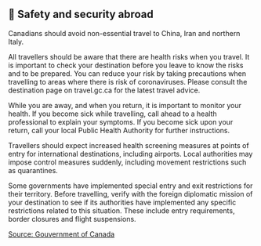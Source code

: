 ## 🛫 Safety and security abroad

Canadians should avoid non-essential travel to China, Iran and northern Italy. 

All travellers should be aware that there are health risks when you travel. It is important to check your destination before you leave to know the risks and to be prepared. You can reduce your risk by taking precautions when travelling to areas where there is risk of coronaviruses. Please consult the destination page on travel.gc.ca for the latest travel advice.

While you are away, and when you return, it is important to monitor your health. If you become sick while travelling, call ahead to a health professional to explain your symptoms. If you become sick upon your return, call your local Public Health Authority for further instructions.

Travellers should expect increased health screening measures at points of entry for international destinations, including airports. Local authorities may impose control measures suddenly, including movement restrictions such as quarantines.

Some governments have implemented special entry and exit restrictions for their territory. Before travelling, verify with the foreign diplomatic mission of your destination to see if its authorities have implemented any specific restrictions related to this situation. These include entry requirements, border closures and flight suspensions.

[Source: Gouvernment of Canada](https://www.canada.ca/en/public-health/services/diseases/2019-novel-coronavirus-infection/latest-travel-health-advice.html)
